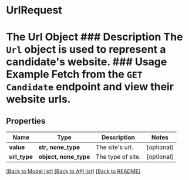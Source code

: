 # UrlRequest

# The Url Object ### Description The `Url` object is used to represent a candidate's website. ### Usage Example Fetch from the `GET Candidate` endpoint and view their website urls.

## Properties
Name | Type | Description | Notes
------------ | ------------- | ------------- | -------------
**value** | **str, none_type** | The site&#39;s url. | [optional] 
**url_type** | **object, none_type** | The type of site. | [optional] 

[[Back to Model list]](../README.md#documentation-for-models) [[Back to API list]](../README.md#documentation-for-api-endpoints) [[Back to README]](../README.md)


